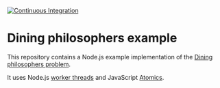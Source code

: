 [![Continuous Integration](https://github.com/nearform/dining-philosophers-example/actions/workflows/ci.yml/badge.svg)](https://github.com/nearform/dining-philosophers-example/actions/workflows/ci.yml)

# Dining philosophers example

This repository contains a Node.js example implementation of the [Dining philosophers problem](https://en.wikipedia.org/wiki/Dining_philosophers_problem).

It uses Node.js [worker threads](https://nodejs.org/api/worker_threads.html) and JavaScript [Atomics](https://developer.mozilla.org/en-US/docs/Web/JavaScript/Reference/Global_Objects/Atomics).
